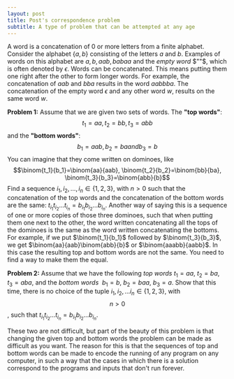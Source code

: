```yaml
---
layout: post
title: Post's correspondence problem
subtitle: A type of problem that can be attempted at any age
---
```


A word is a concatenation of $0$ or more letters from a finite alphabet. Consider the alphabet $\{a,b\}$ consisting of the letters $a$ and $b$. Examples of words on this alphabet are $a, b, aab, babaa$ and the _empty word_ $""$, which is often denoted by $\epsilon$. Words can be concatenated. This means putting them one right after the other to form longer words. For example, the concatenation of $aab$ and $bba$ results in the word $aabbba$. The concatenation of the empty word $\epsilon$ and any other word $w$, results on the same word $w$.

**Problem 1:** Assume that we are given two sets of words. The **"top words"**: 
$$t_1=aa, t_2=bb, t_3=abb$$
and the **"bottom words"**:
$$b_1=aab, b_2=ba and b_3=b$$
You can imagine that they come written on dominoes, like
$$\binom{t_1}{b_1}=\binom{aa}{aab}, \binom{t_2}{b_2}=\binom{bb}{ba}, \binom{t_3}{b_3}=\binom{abb}{b}$$
Find a sequence $i_1,i_2,\ldots, i_n\in\{1,2,3\}$, with $n>0$ such that the concatenation of the top words and the concatenation of the bottom words are the same: $t_{i_1}t_{i_2}\ldots  t_{i_n}=b_{i_1}b_{i_2}\ldots b_{i_n}$.
Another way of saying this is a sequence of one or more copies of those three dominoes, such that when putting them one next to the other, the word written concatenating all the tops of the dominoes is the same as the word written concatenating the bottoms. For example, if we put $\binom{t_1}{b_1}$ followed by $\binom{t_3}{b_3}$, we get $\binom{aa}{aab}\binom{abb}{b}$ or $\binom{aaabb}{aabb}$. In this case the resulting top and bottom words are not the same. You need to find a way to make them the equal.

**Problem 2:**  Assume that we have the following _top words_ $t_1=aa$, $t_2=ba$, $t_3=aba$, and the _bottom words_  $b_1=b$, $b_2=baa$, $b_3=a$. Show that this time, there is no choice of the tuple $i_1,i_2,\ldots i_n\in\{1,2,3\}$, with $$n>0$$, such that $t_{i_1}t_{i_2}\ldots  t_{i_n}=b_{i_1}b_{i_2}\ldots b_{i_n}$.

These two are not difficult, but part of the beauty of this problem is that changing the given top and bottom words the problem can be made as difficult as you want. The reason for this is that the sequences of top and bottom words can be made to encode the running of any program on any computer, in such a way that the cases in which there is a solution correspond to the programs and inputs that don't run forever.
